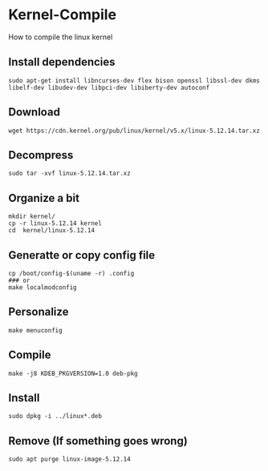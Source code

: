 # Kernel-Compile
How to compile the linux kernel 

## Install dependencies
	sudo apt-get install libncurses-dev flex bison openssl libssl-dev dkms libelf-dev libudev-dev libpci-dev libiberty-dev autoconf

## Download
	wget https://cdn.kernel.org/pub/linux/kernel/v5.x/linux-5.12.14.tar.xz

## Decompress
	sudo tar -xvf linux-5.12.14.tar.xz

## Organize a bit
	mkdir kernel/
	cp -r linux-5.12.14 kernel  
	cd  kernel/linux-5.12.14

## Generatte or copy config file
	cp /boot/config-$(uname -r) .config
	### or
	make localmodconfig

## Personalize
	make menuconfig

## Compile 
	make -j8 KDEB_PKGVERSION=1.0 deb-pkg

## Install
	sudo dpkg -i ../linux*.deb

## Remove (If something goes wrong)
	sudo apt purge linux-image-5.12.14
